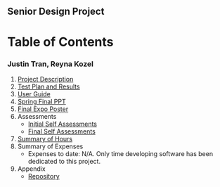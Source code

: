 ## Senior Design Project
# **Table of Contents**
### Justin Tran, Reyna Kozel

1. [Project Description](/Project_Management/Project_Description.md)
2. [Test Plan and Results](/Design/Test_Plan.md)
3. [User Guide](/Design/User%20Docs/User_Guide.md)
4. [Spring Final PPT](/Design/Senior_Design_Slides.pdf)
5. [Final Expo Poster](/Design/Posterboard.pdf)
6. Assessments
   - [Initial Self Assessments](/Essays/Initial_Self_Assessment)
   - [Final Self Assessments](/Essays/Final_Self_Assessment)
7. [Summary of Hours](Project_Management/Time_Management)
8. Summary of Expenses
    - Expenses to date: N/A. Only time developing software has been dedicated to this project.
9. Appendix
    - [Repository](https://github.com/tranjtGCP/Rey-Justin-Senior-Design-Project.git)
